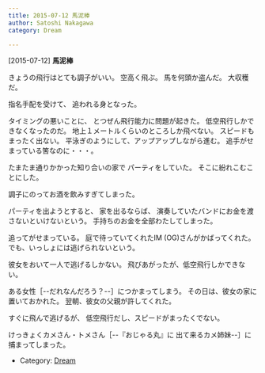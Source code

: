 ```yaml
---
title: 2015-07-12 馬泥棒
author: Satoshi Nakagawa
category: Dream

---
```


[2015-07-12] **馬泥棒** 

 きょうの飛行はとても調子がいい。
空高く飛ぶ。
馬を何頭か盗んだ。
大収穫だ。

 指名手配を受けて、
追われる身となった。

 タイミングの悪いことに、
とつぜん飛行能力に問題が起きた。
低空飛行しかできなくなったのだ。
地上１メートルくらいのところしか飛べない。
スピードもまったく出ない。
平泳ぎのようにして、アップアップしながら進む。
追手がせまっている筈なのに・・・。

<!--more-->

 たまたま通りかかった知り合いの家で
パーティをしていた。
そこに紛れこむことにした。

 調子にのってお酒を飲みすぎてしまった。

 パーティを出ようとすると、
家を出るならば、
演奏していたバンドにお金を渡さないといけないという。
手持ちのお金を全部わたしてしまった。

 追ってがせまっている。
庭で待っていてくれたIM (OG)さんがかばってくれた。
でも、いっしょには逃げられないという。

 彼女をおいて一人で逃げるしかない。
飛びあがったが、低空飛行しかできない。

 ある女性［--だれなんだろう？--］につかまってしまう。
その日は、彼女の家に置いておかれた。
翌朝、彼女の父親が許してくれた。

 すぐに飛んで逃げるが、
低空飛行だし、スピードがまったくでない。

 けっきょくカメさん・トメさん［--『おじゃる丸』に
出て来るカメ姉妹--］に捕まってしまった。

- Category: [Dream](https://merapano.github.io/categories.html#Dream)

